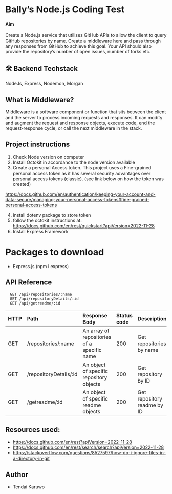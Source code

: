 # Bally’s Node.js Coding Test

#### Aim
Create a Node.js service that utilises GitHub APIs to allow the client to query GitHub
repositories by name. Create a middleware here and pass through any
responses from GitHub to achieve this goal. Your API should also provide the repository’s
number of open issues, number of forks etc.

## 🛠 Backend Techstack
NodeJs, Express, Nodemon, Morgan

## What is Middleware?
Middleware is a software component or function that sits between the client and the server to process incoming requests and responses. It can modify and augment the request and response objects, execute code, end the request-response cycle, or call the next middleware in the stack.

## Project instructions
1. Check Node version on computer
2. Install Octokit in accordance to the node version available 
3. Create a personal Access token. This project uses a Fine-grained personal access token as it has several security advantages over personal access tokens (classic). (see link below on how the token was created)

https://docs.github.com/en/authentication/keeping-your-account-and-data-secure/managing-your-personal-access-tokens#fine-grained-personal-access-tokens

4. install dotenv package to store token
5. follow the octokit instructions at: https://docs.github.com/en/rest/quickstart?apiVersion=2022-11-28
6. Install Express Framework

# Packages to download
- Express.js (npm i express)

## API Reference

```http
  GET /api/repositories/:name
  GET /api/repositoryDetails/:id
  GET /api/getreadme/:id
```

| HTTP   | Path                   | Response Body                               | Status code | Description                |
| :----- | :-------------------   | :-----------------------------------        | :---------- | :----------------------    |
| GET    | /repositories/:name    | An array of repositories of a specific name | 200         | Get repositories by name   |
| GET    | /repositoryDetails/:id | An object of specific repository objects    | 200         | Get repository by ID       |
| GET    | /getreadme/:id         | An object of specific readme objects        | 200         | Get repository readme by ID|


## Resources used:
- https://docs.github.com/en/rest?apiVersion=2022-11-28
- https://docs.github.com/en/rest/search/search?apiVersion=2022-11-28
- https://stackoverflow.com/questions/8527597/how-do-i-ignore-files-in-a-directory-in-git



## Author

- Tendai Karuwo

